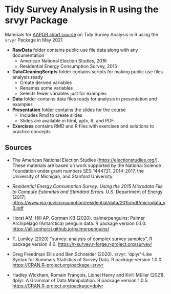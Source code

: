 # Tidy Survey Analysis in R using the srvyr Package
Materials for [AAPOR short course](https://www.aapor.org/Conference-Events/Annual-Meeting/Short-Courses.aspx) on Tidy Survey Analysis in R using the `srvyr` Package in May 2021

- **RawData** folder contains public use file data along with any documentation
   - American National Election Studies, 2016
   - Residential Energy Consumption Survey, 2015
- **DataCleaningScripts** folder contains scripts for making public use files analysis ready
   - Create derived variables
   - Renames some variables
   - Selects fewer variables just for examples
- **Data** folder contains data files ready for analysis in presentation and examples
- **Presentation** folder contains the slides for the course
   - Includes Rmd to create slides
   - Slides are available in html, pptx, R, and PDF
- **Exercises** contains RMD and R files with exercises and solutions to practice concepts

## Sources

- The American National Election Studies (https://electionstudies.org/). These materials are based on work supported by the National Science Foundation under grant numbers SES 1444721, 2014-2017, the University of Michigan, and Stanford University. 

- *Residential Energy Consumption Survey: Using the 2015 Microdata File to Compute Estimates and Standard Errors.* U.S. Department of Energy (2017) https://www.eia.gov/consumption/residential/data/2015/pdf/microdata_v3.pdf

- Horst AM, Hill AP, Gorman KB (2020). palmerpenguins: Palmer Archipelago (Antarctica) penguin data. R package version 0.1.0. https://allisonhorst.github.io/palmerpenguins/

- T. Lumley (2020) "survey: analysis of complex survey samples". R package version 4.0. https://r-survey.r-forge.r-project.org/survey/

- Greg Freedman Ellis and Ben Schneider (2020). srvyr: 'dplyr'-Like Syntax for Summary Statistics of Survey Data. R package version 1.0.0. https://CRAN.R-project.org/package=srvyr

- Hadley Wickham, Romain François, Lionel Henry and Kirill Müller (2021). dplyr: A Grammar of Data Manipulation. R package version 1.0.5. https://CRAN.R-project.org/package=dplyr
